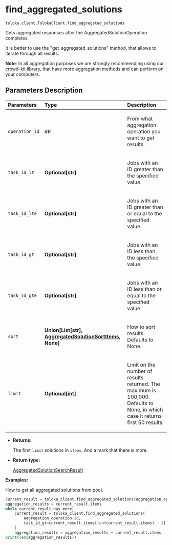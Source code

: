 # find_aggregated_solutions
`toloka.client.TolokaClient.find_aggregated_solutions`

Gets aggregated responses after the AggregatedSolutionOperation completes.


It is better to use the "get_aggregated_solutions" method, that allows to iterate through all results.

**Note**: In all aggregation purposes we are strongly recommending using our [crowd-kit library](https://github.com/Toloka/crowd-kit),
that have more aggregation methods and can perform on your computers.

## Parameters Description

| Parameters | Type | Description |
| :----------| :----| :-----------|
`operation_id`|**str**|<p>From what aggregation operation you want to get results.</p>
`task_id_lt`|**Optional\[str\]**|<p>Jobs with an ID greater than the specified value.</p>
`task_id_lte`|**Optional\[str\]**|<p>Jobs with an ID greater than or equal to the specified value.</p>
`task_id_gt`|**Optional\[str\]**|<p>Jobs with an ID less than the specified value.</p>
`task_id_gte`|**Optional\[str\]**|<p>Jobs with an ID less than or equal to the specified value.</p>
`sort`|**Union\[List\[str\], [AggregatedSolutionSortItems](toloka.client.search_requests.AggregatedSolutionSortItems.md), None\]**|<p>How to sort results. Defaults to None.</p>
`limit`|**Optional\[int\]**|<p>Limit on the number of results returned. The maximum is 100,000. Defaults to None, in which case it returns first 50 results.</p>

* **Returns:**

  The first `limit` solutions in `items`. And a mark that there is more.

* **Return type:**

  [AggregatedSolutionSearchResult](toloka.client.search_results.AggregatedSolutionSearchResult.md)

**Examples:**

How to get all aggregated solutions from pool.

```python
current_result = toloka_client.find_aggregated_solutions(aggregation_operation.id)
aggregation_results = current_result.items
while current_result.has_more:
    current_result = toloka_client.find_aggregated_solutions(
        aggregation_operation.id,
        task_id_gt=current_result.items[len(current_result.items) - 1].task_id,
    )
    aggregation_results = aggregation_results + current_result.items
print(len(aggregation_results))
```

